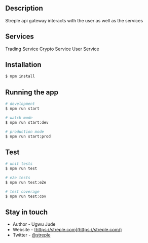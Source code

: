 

## Description

Streple api gateway interacts with the user as well as the services

## Services
Trading Service
Crypto Service
User Service

## Installation

```bash
$ npm install
```

## Running the app

```bash
# development
$ npm run start

# watch mode
$ npm run start:dev

# production mode
$ npm run start:prod
```

## Test

```bash
# unit tests
$ npm run test

# e2e tests
$ npm run test:e2e

# test coverage
$ npm run test:cov
```



## Stay in touch

- Author - Ugwu Jude
- Website - [https://streple.com](https://streple.com/)
- Twitter - [@streple](https://twitter.com/streple)


